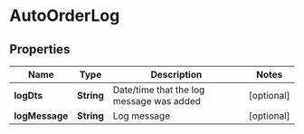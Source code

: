 

# AutoOrderLog


## Properties

| Name | Type | Description | Notes |
|------------ | ------------- | ------------- | -------------|
|**logDts** | **String** | Date/time that the log message was added |  [optional] |
|**logMessage** | **String** | Log message |  [optional] |



